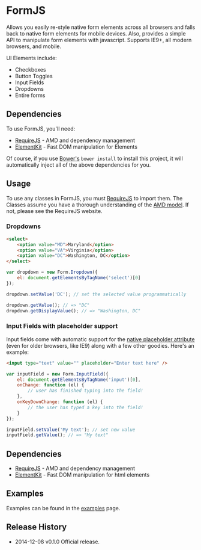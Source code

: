 # FormJS

Allows you easily re-style native form elements across all browsers and falls back to native form elements for mobile devices.
Also, provides a simple API to manipulate form elements with javascript. Supports IE9+, all modern browsers, and mobile.

UI Elements include:

 * Checkboxes
 * Button Toggles
 * Input Fields
 * Dropdowns
 * Entire forms

## Dependencies

To use FormJS, you'll need:

* [RequireJS](http://requirejs.org/) - AMD and dependency management
* [ElementKit](https://github.com/mkay581/element-kit) - Fast DOM manipulation for Elements

Of course, if you use [Bower's](http://bower.io/) `bower install` to install this project, it will automatically inject all of the above dependencies for you.

## Usage

To use any classes in FormJS, you must [RequireJS](http://requirejs.org/) to import them. The Classes assume
you have a thorough understanding of the [AMD model](https://github.com/amdjs/amdjs-api/wiki/AMD). If not,
please see the RequireJS website.

### Dropdowns

```html
<select>
    <option value="MD">Maryland</option>
    <option value="VA">Virginia</option>
    <option value="DC">Washington, DC</option>
</select>
```

```javascript
var dropdown = new Form.Dropdown({
    el: document.getElementsByTagName('select')[0]
});

dropdown.setValue('DC'); // set the selected value programmatically

dropdown.getValue(); // => "DC"
dropdown.getDisplayValue(); // => "Washington, DC"
```

### Input Fields with placeholder support

Input fields come with automatic support for the [native placeholder
attribute](https://developer.mozilla.org/en-US/docs/Web/HTML/Element/Input#attr-placeholder)
(even for older browsers, like IE9) along with a few other goodies. Here's an example:

```html
<input type="text" value="" placeholder="Enter text here" />
```

```javascript
var inputField = new Form.InputField({
    el: document.getElementsByTagName('input')[0],
    onChange: function (el) {
        // user has finished typing into the field!
    },
    onKeyDownChange: function (el) {
        // the user has typed a key into the field!
    }
});

inputField.setValue('My text'); // set new value
inputField.getValue(); // => "My text"
```


## Dependencies

* [RequireJS](http://requirejs.org/) - AMD and dependency management
* [ElementKit](https://github.com/mkay581/element-kit) - Fast DOM manipulation for html elements


## Examples
 
Examples can be found in the [examples](https://github.com/mkay581/formjs/blob/master/examples) page.

## Release History

 * 2014-12-08   v0.1.0  Official release.
